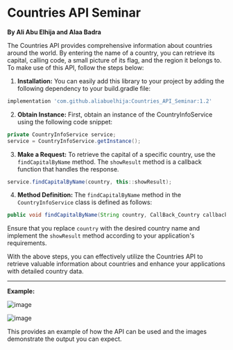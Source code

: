 # Countries API Seminar

**By Ali Abu Elhija and Alaa Badra**

The Countries API provides comprehensive information about countries around the world. By entering the name of a country, you can retrieve its capital, calling code, a small picture of its flag, and the region it belongs to. To make use of this API, follow the steps below:

1. **Installation:** You can easily add this library to your project by adding the following dependency to your build.gradle file:

```groovy
implementation 'com.github.aliabuelhija:Countries_API_Seminar:1.2'
```

2. **Obtain Instance:** First, obtain an instance of the CountryInfoService using the following code snippet:

```java
private CountryInfoService service;
service = CountryInfoService.getInstance();
```

3. **Make a Request:** To retrieve the capital of a specific country, use the `findCapitalByName` method. The `showResult` method is a callback function that handles the response.

```java
service.findCapitalByName(country, this::showResult);
```

4. **Method Definition:** The `findCapitalByName` method in the `CountryInfoService` class is defined as follows:

```java
public void findCapitalByName(String country, CallBack_Country callback);
```

Ensure that you replace `country` with the desired country name and implement the `showResult` method according to your application's requirements.

With the above steps, you can effectively utilize the Countries API to retrieve valuable information about countries and enhance your applications with detailed country data.

---

**Example:**

![image](https://github.com/aliabuelhija/Countries_API_Seminar/assets/100870794/94c5cafe-e536-4c1d-8909-b3ffd719a8c9)

![image](https://github.com/aliabuelhija/Countries_API_Seminar/assets/100870794/d14f7bed-687e-4872-9181-69e4261190cb)

This provides an example of how the API can be used and the images demonstrate the output you can expect.
